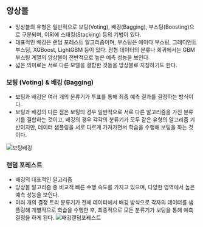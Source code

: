 ## 앙상블
- 앙상블의 유형은 일반적으로 보팅(Voting), 배깅(Bagging), 부스팅(Boosting)으로 구분되며, 이외에 스태킹(Stacking) 등의 기법이 있다.
- 대표적인 배깅은 랜덤 포레스트 알고리즘이며, 부스팅은 에이다 부스팅, 그래디언트 부스팅, XGBoost, LightGBM 등이 있다. 정형 데이터의 분류나 회귀에서는 GBM 부스팅 계열의 앙상블이 전반적으로 높은 예측 성능을 보인다.
- 넓은 의미로는 서로 다른 모델을 결합한 것들을 앙상블로 지칭하기도 한다.

### 보팅 (Voting) & 배깅 (Bagging)
- 보팅과 배깅은 여러 개의 분류기가 투표를 통해 최종 예측 결과를 결정하는 방식이다.
- 보팅과 배깅의 다른 점은 보팅의 경우 일반적으로 서로 다른 알고리즘을 가진 분류기를 결합하는 것이고, 배깅의 경우 각각의 분류기가 모두 같은 유형의 알고리즘 기반이지만, 데이터 샘플링을 서로 다르게 가져가면서 학습을 수행해 보팅을 하는 것이다.

![보팅배깅](https://user-images.githubusercontent.com/58073455/75949393-6dc15880-5ee9-11ea-9e6e-de38c1720928.PNG)

### 랜덤 포레스트
- 배깅의 대표적인 알고리즘
- 앙상블 알고리즘 중 비교적 빠른 수행 속도를 가지고 있으며, 다양한 영역에서 높은 예측 성능을 보인다.
- 여러 개의 결정 트리 분류기가 전체 데이터에서 배깅 방식으로 각자의 데이터를 샘플링해 개별적으로 학습을 수행한 후, 최종적으로 모든 분류기가 보팅을 통해 예측 결정을 하게 된다.
![배깅랜덤포레스트](https://user-images.githubusercontent.com/58073455/75949897-fab8e180-5eea-11ea-81fc-dbd4d2fff8cc.PNG)




